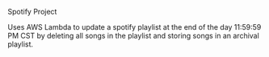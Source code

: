 Spotify Project

Uses AWS Lambda to update a spotify playlist at the end of the day 11:59:59 PM CST by deleting all songs in the playlist and storing songs in an archival playlist. 
